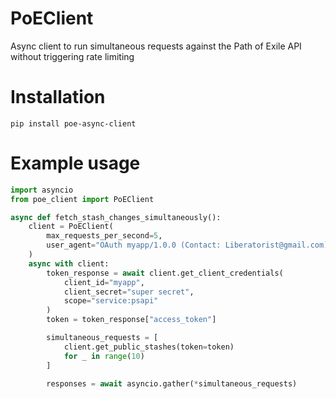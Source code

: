 # PoEClient

Async client to run simultaneous requests against the Path of Exile API without triggering rate limiting

# Installation

```
pip install poe-async-client
```

# Example usage

```python
import asyncio
from poe_client import PoEClient

async def fetch_stash_changes_simultaneously():
    client = PoEClient(
        max_requests_per_second=5,
        user_agent="OAuth myapp/1.0.0 (Contact: Liberatorist@gmail.com)"
    )
    async with client:
        token_response = await client.get_client_credentials(
            client_id="myapp",
            client_secret="super secret",
            scope="service:psapi"
        )
        token = token_response["access_token"]

        simultaneous_requests = [
            client.get_public_stashes(token=token)
            for _ in range(10)
        ]

        responses = await asyncio.gather(*simultaneous_requests)

```
